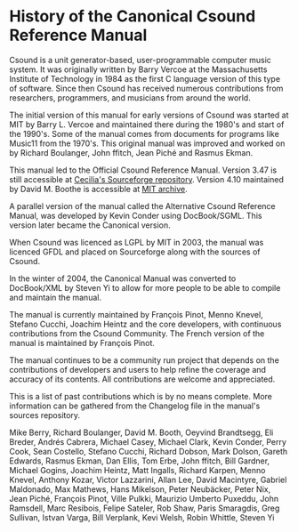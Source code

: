 # History of the Canonical Csound Reference Manual

Csound is a unit generator-based, user-programmable computer music system. It was originally written by Barry Vercoe at the Massachusetts Institute of Technology in 1984 as the first C language version of this type of software. Since then Csound has received numerous contributions from researchers, programmers, and musicians from around the world.

The initial version of this manual for early versions of Csound was started at MIT by Barry L. Vercoe and maintained there during the 1980's and start of the 1990's. Some of the manual comes from documents for programs like Music11 from the 1970's. This original manual was improved and worked on by Richard Boulanger, John ffitch, Jean Piché and Rasmus Ekman.

This manual led to the Official Csound Reference Manual. Version 3.47 is still accessible at [Cecilia's Sourceforge repository](https://cecilia.sourceforge.net/csman/TITLE.html). Version 4.10 maintained by David M. Boothe is accessible at [MIT archive](https://web.mit.edu/~mcanulty/Public/manual.pdf).

A parallel version of the manual called the Alternative Csound Reference Manual, was developed by Kevin Conder using DocBook/SGML. This version later became the Canonical version.

When Csound was licenced as LGPL by MIT in 2003, the manual was licenced GFDL and placed on Sourceforge along with the sources of Csound.

In the winter of 2004, the Canonical Manual was converted to DocBook/XML by Steven Yi to allow for more people to be able to compile and maintain the manual.

The manual is currently maintained by François Pinot, Menno Knevel, Stefano Cucchi, Joachim Heintz and the core developers, with continuous contributions from the Csound Community. The French version of the manual is maintained by François Pinot.

The manual continues to be a community run project that depends on the contributions of developers and users to help refine the coverage and accuracy of its contents. All contributions are welcome and appreciated.

This is a list of past contributions which is by no means complete. More information can be gathered from the Changelog file in the manual's sources repository. 

Mike Berry, Richard Boulanger, David M. Booth, Oeyvind Brandtsegg, Eli Breder, Andrés Cabrera, Michael Casey, Michael Clark, Kevin Conder, Perry Cook, Sean Costello, Stefano Cucchi, Richard Dobson, Mark Dolson, Gareth Edwards, Rasmus Ekman, Dan Ellis, Tom Erbe, John ffitch, Bill Gardner, Michael Gogins, Joachim Heintz, Matt Ingalls, Richard Karpen, Menno Knevel, Anthony Kozar, Victor Lazzarini, Allan Lee, David Macintyre, Gabriel Maldonado, Max Mathews, Hans Mikelson, Peter Neubäcker, Peter Nix, Jean Piché, François Pinot, Ville Pulkki, Maurizio Umberto Puxeddu, John Ramsdell, Marc Resibois, Felipe Sateler, Rob Shaw, Paris Smaragdis, Greg Sullivan, Istvan Varga, Bill Verplank, Kevi Welsh, Robin Whittle, Steven Yi